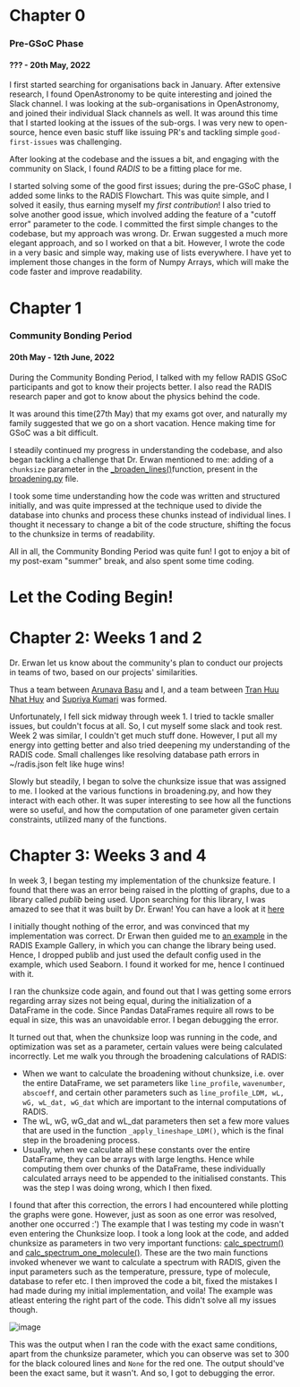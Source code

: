 # Chapter 0
### Pre-GSoC Phase
#### ??? - 20th May, 2022
I first started searching for organisations back in January. After extensive research, I found OpenAstronomy to be quite interesting and joined the Slack channel. I was looking at the sub-organisations in OpenAstronomy, and joined their individual Slack channels as well.
It was around this time that I started looking at the issues of the sub-orgs. I was very new to open-source, hence even basic stuff like issuing PR's and tackling simple `good-first-issues` was challenging.

After looking at the codebase and the issues a bit, and engaging with the community on Slack, I found *RADIS* to be a fitting place for me.

I started solving some of the good first issues; during the pre-GSoC phase, I added some links to the RADIS Flowchart. This was quite simple, and I solved it easily, thus earning myself my *first contribution*!
I also tried to solve another good issue, which involved adding the feature of a "cutoff error" parameter to the code. I committed the first simple changes to the codebase, but my approach was wrong. Dr. Erwan suggested a much more elegant approach, and so I worked on that a bit. However, I wrote the code in a very basic and simple way, making use of lists everywhere. I have yet to implement those changes in the form of Numpy Arrays, which will make the code faster and improve readability.

# Chapter 1
### Community Bonding Period
#### 20th May - 12th June, 2022
During the Community Bonding Period, I talked with my fellow RADIS GSoC participants and got to know their projects better. I also read the RADIS research paper and got to know about the physics behind the code. 

It was around this time(27th May) that my exams got over, and naturally my family suggested that we go on a short vacation. Hence making time for GSoC was a bit difficult.

I steadily continued my progress in understanding the codebase, and also began tackling a challenge that Dr. Erwan mentioned to me: adding of a `chunksize` parameter in the [_broaden_lines()](https://github.com/radis/radis/blob/b853a26b34a0b9b53670062a2214da4d134ec391/radis/lbl/broadening.py#L2115)function, present in the [broadening.py](https://github.com/radis/radis/blob/develop/radis/lbl/broadening.py) file.

I took some time understanding how the code was written and structured initially, and was quite impressed at the technique used to divide the database into chunks and process these chunks instead of individual lines. I thought it necessary to change a bit of the code structure, shifting the focus to the chunksize in terms of readability.

All in all, the Community Bonding Period was quite fun! I got to enjoy a bit of my post-exam "summer" break, and also spent some time coding.

# Let the Coding Begin!

# Chapter 2: Weeks 1 and 2

Dr. Erwan let us know about the community's plan to conduct our projects in teams of two, based on our projects' similarities. 

Thus a team between [Arunava Basu](https://github.com/arunavabasu-03) and I, and a team between [Tran Huu Nhat Huy](https://github.com/TranHuuNhatHuy) and [Supriya Kumari](https://github.com/Supriya1702) was formed.

Unfortunately, I fell sick midway through week 1. I tried to tackle smaller issues, but couldn't focus at all. 
So, I cut myself some slack and took rest. Week 2 was similar, I couldn't get much stuff done. However, I put all my energy into getting better and also tried deepening my understanding of the RADIS code. Small challenges like resolving database path errors in ~/radis.json felt like huge wins!

Slowly but steadily, I began to solve the chunksize issue that was assigned to me. I looked at the various functions in broadening.py, and how they interact with each other. It was super interesting to see how all the functions were so useful, and how the computation of one parameter given certain constraints, utilized many of the functions.

# Chapter 3: Weeks 3 and 4

In week 3, I began testing my implementation of the chunksize feature. I found that there was an error being raised in the plotting of graphs, due to a library called *publib* being used. Upon searching for this library, I was amazed to see that it was built by Dr. Erwan! You can have a look at it [here](https://github.com/erwanp/publib)

I initially thought nothing of the error, and was convinced that my implementation was correct. Dr Erwan then guided me to [an example](https://radis.readthedocs.io/en/latest/auto_examples/plot_styles.html#sphx-glr-auto-examples-plot-styles-py) in the RADIS Example Gallery, in which you can change the library being used. Hence, I dropped publib and just used the default config used in the example, which used Seaborn. I found it worked for me, hence I continued with it.

I ran the chunksize code again, and found out that I was getting some errors regarding array sizes not being equal, during the initialization of a DataFrame in the code. Since Pandas DataFrames require all rows to be equal in size, this was an unavoidable error. I began debugging the error.

It turned out that, when the chunksize loop was running in the code, and optimization was set as a parameter, certain values were being calculated incorrectly. Let me walk you through the broadening calculations of RADIS:

- When we want to calculate the broadening without chunksize, i.e. over the entire DataFrame, we set parameters like `line_profile`, `wavenumber`, `abscoeff`, and certain other parameters such as `line_profile_LDM, wL, wG, wL_dat, wG_dat` which are important to the internal computations of RADIS.
- The wL, wG, wG_dat and wL_dat parameters then set a few more values that are used in the function `_apply_lineshape_LDM()`, which is the final step in the broadening process.
- Usually, when we calculate all these constants over the entire DataFrame, they can be arrays with large lengths. Hence while computing them over chunks of the DataFrame, these individually calculated arrays need to be appended to the initialised constants. This was the step I was doing wrong, which I then fixed.

I found that after this correction, the errors I had encountered while plotting the graphs were gone. However, just as soon as one error was resolved, another one occurred :')
The example that I was testing my code in wasn't even entering the Chunksize loop. I took a long look at the code, and added chunksize as parameters in two very important functions: [calc_spectrum()](https://github.com/radis/radis/blob/b853a26b34a0b9b53670062a2214da4d134ec391/radis/lbl/calc.py#L38) and [calc_spectrum_one_molecule()](https://github.com/radis/radis/blob/b853a26b34a0b9b53670062a2214da4d134ec391/radis/lbl/calc.py#L568). These are the two main functions invoked whenever we want to calculate a spectrum with RADIS, given the input parameters such as the temperature, pressure, type of molecule, database to refer etc. I then improved the code a bit, fixed the mistakes I had made during my initial implementation, and voila! The example was atleast entering the right part of the code. This didn't solve all my issues though.

![image](/Users/sagarchotalia/Blog/Assets/image.png)

This was the output when I ran the code with the exact same conditions, apart from the chunksize parameter, which you can observe was set to 300 for the black coloured lines and `None` for the red one. The output should've been the exact same, but it wasn't. And so, I got to debugging the error.